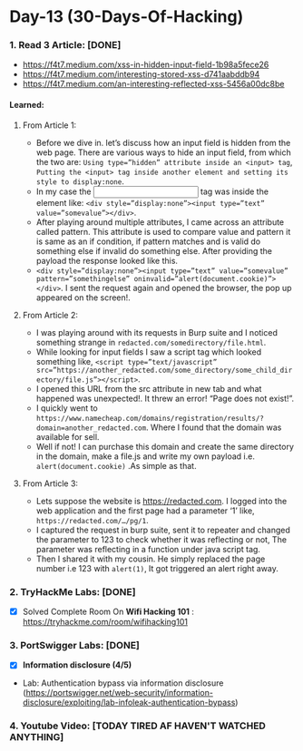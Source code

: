 # Day-13 (30-Days-Of-Hacking)

### 1. Read 3 Article: [DONE]

- https://f4t7.medium.com/xss-in-hidden-input-field-1b98a5fece26
- https://f4t7.medium.com/interesting-stored-xss-d741aabddb94
- https://f4t7.medium.com/an-interesting-reflected-xss-5456a00dc8be

#### Learned:

1. From Article 1:
      - Before we dive in. let’s discuss how an input field is hidden from the web page. There are various ways to hide an input field, from which the two are: `Using type=”hidden” attribute inside an <input> tag`, `Putting the <input> tag inside another element and setting its style to display:none`.
      - In my case the <input> tag was inside the <div> element like: `<div style=”display:none”><input type=”text” value=”somevalue”></div>`.
      - After playing around multiple attributes, I came across an attribute called pattern. This attribute is used to compare value and pattern it is same as an if condition, if pattern matches and is valid do something else if invalid do something else. After providing the payload the response looked like this.
	- `<div style=”display:none”><input type=”text” value=”somevalue” pattern=”somethingelse” oninvalid=”alert(document.cookie)”></div>`. I sent the request again and opened the browser, the pop up appeared on the screen!.

2. From Article 2:
    - I was playing around with its requests in Burp suite and I noticed something strange in `redacted.com/somedirectory/file.html`.
    - While looking for input fields I saw a script tag which looked something like, `<script type=”text/javascript” src=”https://another_redacted.com/some_directory/some_child_directory/file.js”></script>`.
	- I opened this URL from the src attribute in new tab and what happened was unexpected!. It threw an error! “Page does not exist!”.
    - I quickly went to `https://www.namecheap.com/domains/registration/results/?domain=another_redacted.com`. Where I found that the domain was available for sell.
	 - Well if not! I can purchase this domain and create the same directory in the domain, make a file.js and write my own payload i.e. `alert(document.cookie)` .As simple as that.

3. From Article 3:
    - Lets suppose the website is https://redacted.com. I logged into the web application and the first page had a parameter ‘1’ like, `https://redacted.com/…/pg/1`.
    - I captured the request in burp suite, sent it to repeater and changed the parameter to 123 to check whether it was reflecting or not, The parameter was reflecting in a function under java script tag.
    - Then I shared it with my cousin. He simply replaced the page number i.e 123 with `alert(1)`, It got triggered an alert right away.

### 2. TryHackMe Labs: [DONE]

 - [X] Solved Complete Room On **Wifi Hacking 101** : https://tryhackme.com/room/wifihacking101

### 3. PortSwigger Labs: [DONE]

 - [X] **Information disclosure (4/5)**
 -  Lab: Authentication bypass via information disclosure    (https://portswigger.net/web-security/information-disclosure/exploiting/lab-infoleak-authentication-bypass)

### 4. Youtube Video: [TODAY TIRED AF HAVEN'T WATCHED ANYTHING]
